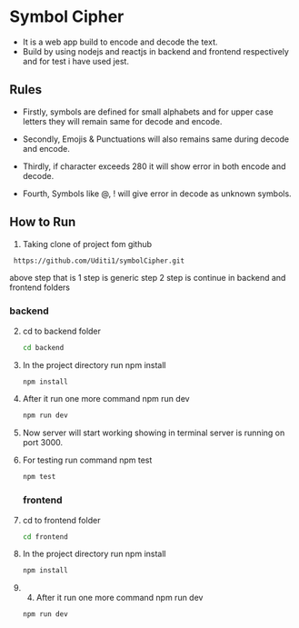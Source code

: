 # Symbol Cipher

* It is a web app build to encode and decode the text.
* Build by using nodejs and reactjs in backend and frontend respectively and for test i have used jest.

## Rules

* Firstly, symbols are defined for small alphabets and for upper case letters they will remain same for decode and encode.

* Secondly, Emojis & Punctuations will also remains same during decode and encode.

* Thirdly, if character exceeds 280 it will show error in both encode and decode.

* Fourth, Symbols like @, ! will give error in decode as unknown symbols.

## How to Run

1. Taking clone of project fom github
 ```bash
  https://github.com/Uditi1/symbolCipher.git
   ```

above step that is 1 step is generic step 2 step is continue in backend and frontend folders

   ### backend

2. cd to  backend folder
    ```bash
   cd backend
   ```

3. In the project directory run npm install
   ```bash
   npm install
   ```

4. After it run one more command npm run dev

   ```bash
   npm run dev
   ```

5. Now server will start working showing in terminal server is running on port 3000.

6. For testing run command npm test

    ```bash
   npm test
   ```

    ### frontend

2. cd to  frontend folder
    ```bash
   cd frontend
   ```

3. In the project directory run npm install
   ```bash
   npm install
   ```

4. 4. After it run one more command npm run dev

   ```bash
   npm run dev
   ```
